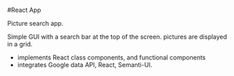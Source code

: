 #React App

Picture search app.

Simple GUI with a search bar at the top of the screen.
pictures are displayed in a grid.

- implements React class components, and functional components
- integrates Google data API, React, Semanti-UI.
